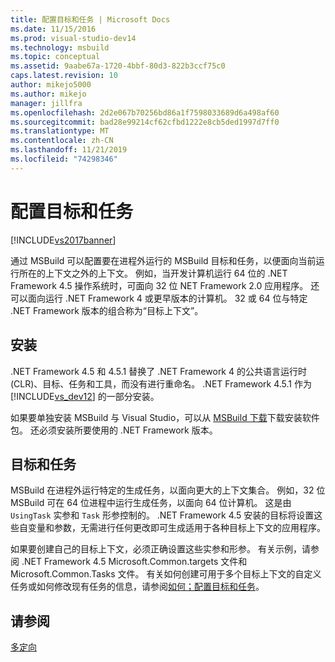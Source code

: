 ```yaml
---
title: 配置目标和任务 | Microsoft Docs
ms.date: 11/15/2016
ms.prod: visual-studio-dev14
ms.technology: msbuild
ms.topic: conceptual
ms.assetid: 9aabe67a-1720-4bbf-80d3-822b3ccf75c0
caps.latest.revision: 10
author: mikejo5000
ms.author: mikejo
manager: jillfra
ms.openlocfilehash: 2d2e067b70256bd86a1f7598033689d6a498af60
ms.sourcegitcommit: bad28e99214cf62cfbd1222e8cb5ded1997d7ff0
ms.translationtype: MT
ms.contentlocale: zh-CN
ms.lasthandoff: 11/21/2019
ms.locfileid: "74298346"
---
```

# <a name="configuring-targets-and-tasks"></a>配置目标和任务
[!INCLUDE[vs2017banner](../includes/vs2017banner.md)]

通过 MSBuild 可以配置要在进程外运行的 MSBuild 目标和任务，以便面向当前运行所在的上下文之外的上下文。 例如，当开发计算机运行 64 位的 .NET Framework 4.5 操作系统时，可面向 32 位 NET Framework 2.0 应用程序。 还可以面向运行 .NET Framework 4 或更早版本的计算机。 32 或 64 位与特定 .NET Framework 版本的组合称为“目标上下文”。  
  
## <a name="installation"></a>安装  
 .NET Framework 4.5 和 4.5.1 替换了 .NET Framework 4 的公共语言运行时 (CLR)、目标、任务和工具，而没有进行重命名。 .NET Framework 4.5.1 作为 [!INCLUDE[vs_dev12](../includes/vs-dev12-md.md)] 的一部分安装。  
  
 如果要单独安装 MSBuild 与 Visual Studio，可以从 [MSBuild 下载](https://go.microsoft.com/fwlink/?LinkId=309745)下载安装软件包。 还必须安装所要使用的 .NET Framework 版本。  
  
## <a name="targets-and-tasks"></a>目标和任务  
 MSBuild 在进程外运行特定的生成任务，以面向更大的上下文集合。  例如，32 位 MSBuild 可在 64 位进程中运行生成任务，以面向 64 位计算机。 这是由 `UsingTask` 实参和 `Task` 形参控制的。 .NET Framework 4.5 安装的目标将设置这些自变量和参数，无需进行任何更改即可生成适用于各种目标上下文的应用程序。  
  
 如果要创建自己的目标上下文，必须正确设置这些实参和形参。 有关示例，请参阅 .NET Framework 4.5 Microsoft.Common.targets 文件和 Microsoft.Common.Tasks 文件。  有关如何创建可用于多个目标上下文的自定义任务或如何修改现有任务的信息，请参阅[如何；配置目标和任务](../msbuild/how-to-configure-targets-and-tasks.md)。  
  
## <a name="see-also"></a>请参阅  
 [多定向](../msbuild/msbuild-multitargeting-overview.md)
